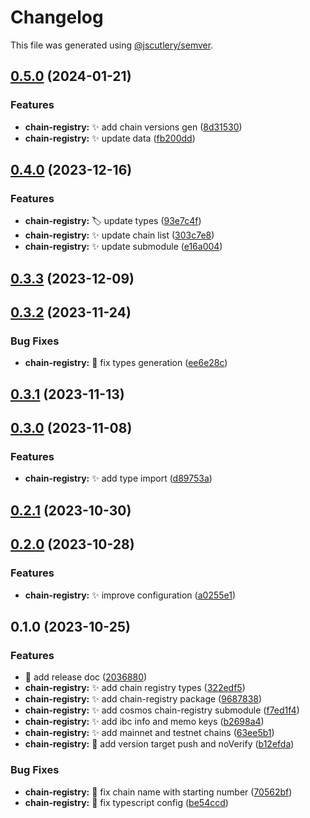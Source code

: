# Changelog

This file was generated using [@jscutlery/semver](https://github.com/jscutlery/semver).

## [0.5.0](https://github.com/nabla-studio/quirks/compare/chain-registry@0.4.0...chain-registry@0.5.0) (2024-01-21)


### Features

* **chain-registry:** :sparkles: add chain versions gen ([8d31530](https://github.com/nabla-studio/quirks/commit/8d3153046c00f7298dde9abe81facdd459092e99))
* **chain-registry:** :sparkles: update data ([fb200dd](https://github.com/nabla-studio/quirks/commit/fb200dd2f88e1644cb1c78729632ee86a87b79f8))

## [0.4.0](https://github.com/nabla-studio/quirks/compare/chain-registry@0.3.3...chain-registry@0.4.0) (2023-12-16)


### Features

* **chain-registry:** :label: update types ([93e7c4f](https://github.com/nabla-studio/quirks/commit/93e7c4f9f780a2feefce254e75f915e6fb0e211a))
* **chain-registry:** :sparkles: update chain list ([303c7e8](https://github.com/nabla-studio/quirks/commit/303c7e8ff5350b04c189773a2771295783359827))
* **chain-registry:** :sparkles: update submodule ([e16a004](https://github.com/nabla-studio/quirks/commit/e16a0047a8affdc66592082f1ad94cd79b0548e5))

## [0.3.3](https://github.com/nabla-studio/quirks/compare/chain-registry@0.3.2...chain-registry@0.3.3) (2023-12-09)

## [0.3.2](https://github.com/nabla-studio/quirks/compare/chain-registry@0.3.1...chain-registry@0.3.2) (2023-11-24)


### Bug Fixes

* **chain-registry:** :bug: fix types generation ([ee6e28c](https://github.com/nabla-studio/quirks/commit/ee6e28c69365c3d799ccd0a43cc525ec18f87ac7))

## [0.3.1](https://github.com/nabla-studio/quirks/compare/chain-registry@0.3.0...chain-registry@0.3.1) (2023-11-13)

## [0.3.0](https://github.com/nabla-studio/quirks/compare/chain-registry@0.2.1...chain-registry@0.3.0) (2023-11-08)


### Features

* **chain-registry:** :sparkles: add type import ([d89753a](https://github.com/nabla-studio/quirks/commit/d89753afd1b18204ba20a35e5d61537ce9ece0cc))

## [0.2.1](https://github.com/nabla-studio/quirks/compare/chain-registry@0.2.0...chain-registry@0.2.1) (2023-10-30)

## [0.2.0](https://github.com/nabla-studio/quirks/compare/chain-registry@0.1.0...chain-registry@0.2.0) (2023-10-28)


### Features

* **chain-registry:** :sparkles: improve configuration ([a0255e1](https://github.com/nabla-studio/quirks/commit/a0255e136568e233cd76076d58585fed5cf663a3))

## 0.1.0 (2023-10-25)


### Features

* :memo: add release doc ([2036880](https://github.com/nabla-studio/quirks/commit/20368800d3a072a4e473e710cd056c46756d73db))
* **chain-registry:** :sparkles: add chain registry types ([322edf5](https://github.com/nabla-studio/quirks/commit/322edf5d456a9b3452e4fb00da6354303232b41e))
* **chain-registry:** :sparkles: add chain-registry package ([9687838](https://github.com/nabla-studio/quirks/commit/968783879710dbde06179d6ab98e0c69eb50b679))
* **chain-registry:** :sparkles: add cosmos chain-registry submodule ([f7ed1f4](https://github.com/nabla-studio/quirks/commit/f7ed1f4af4a02994796b23fc56ee3ec0f43e0cfa))
* **chain-registry:** :sparkles: add ibc info and memo keys ([b2698a4](https://github.com/nabla-studio/quirks/commit/b2698a49cfe2763e805f8c3f310f55dbffc7ed56))
* **chain-registry:** :sparkles: add mainnet and testnet chains ([63ee5b1](https://github.com/nabla-studio/quirks/commit/63ee5b1b4a0079755e5a53b5b7a14b777df03126))
* **chain-registry:** :wrench: add version target push and noVerify ([b12efda](https://github.com/nabla-studio/quirks/commit/b12efdaa8bfacbc05fd71b4d86b2479699f024d8))


### Bug Fixes

* **chain-registry:** :bug: fix chain name with starting number ([70562bf](https://github.com/nabla-studio/quirks/commit/70562bf585926b8432b595a222abad22015c1725))
* **chain-registry:** :bug: fix typescript config ([be54ccd](https://github.com/nabla-studio/quirks/commit/be54ccdf82b10e4de57c8f8179a40580d20c7756))
